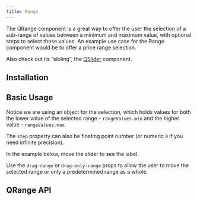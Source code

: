```yaml
---
title: Range
---
```

The QRange component is a great way to offer the user the selection of a sub-range of values between a minimum and maximum value, with optional steps to select those values. An example use case for the Range component would be to offer a price range selection.

Also check out its “sibling”, the [QSlider](/vue-components/slider) component.

## Installation
<doc-installation components="QRange" />

## Basic Usage
Notice we are using an object for the selection, which holds values for both the lower value of the selected range - `rangeValues.min` and the higher value - `rangeValues.max`.

<doc-example title="Standard" file="QRange/Standard" />

<doc-example title="With Step" file="QRange/Step" />

The `step` property can also be floating point number (or numeric `0` if you need infinite precision).

<doc-example title="Floating Point" file="QRange/FloatingPoint" />

In the example below, move the slider to see the label.

<doc-example title="With Label" file="QRange/Label" />

<doc-example title="Snaps to Steps" file="QRange/Snap" />

<doc-example title="Markers" file="QRange/Markers" />

<doc-example title="Always display label" file="QRange/LabelAlways" />

Use the `drag-range` or `drag-only-range` props to allow the user to move the selected range or only a predetermined range as a whole.

<doc-example title="Drag Range" file="QRange/Drag" />

<doc-example title="Drag Range + Snap to Step" file="QRange/DragSnap" />

<doc-example title="Drag Only Range (fixed interval)" file="QRange/DragOnly" />

<doc-example title="Dark" file="QRange/Dark" dark />

<doc-example title="Lazy Input" file="QRange/Lazy" />

<doc-example title="Readonly" file="QRange/Readonly" />

<doc-example title="Disable" file="QRange/Disable" />

<doc-example title="Usage with a list" file="QRange/List" />

## QRange API
<doc-api file="QRange" />
